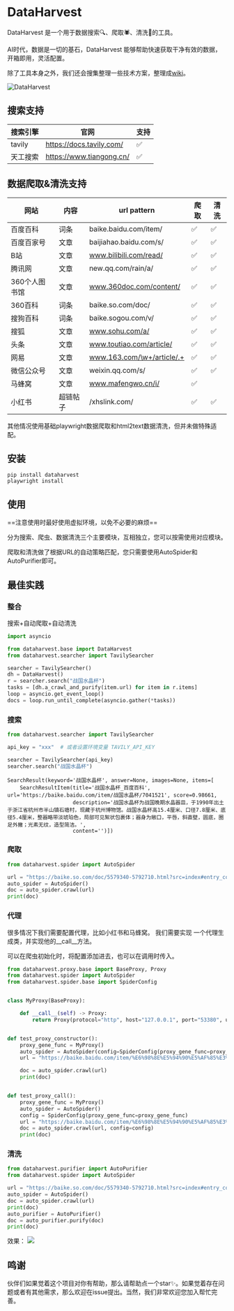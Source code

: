 # DataHarvest

DataHarvest 是一个用于数据搜索🔍、爬取🕷、清洗🧽的工具。

AI时代，数据是一切的基石，DataHarvest 能够帮助快速获取干净有效的数据，开箱即用，灵活配置。

除了工具本身之外，我们还会搜集整理一些技术方案，整理成[wiki](https://github.com/yuvenhol/dataharvest/wiki)。

![DataHarvest](https://yuvenhol-1255563050.cos.ap-beijing.myqcloud.com/img/202407022046608.png)

## 搜索支持

| 搜索引擎   | 官网                       | 支持 |
|--------|--------------------------|----|
| tavily | https://docs.tavily.com/ | ✅  |
| 天工搜索   | https://www.tiangong.cn/ | ✅  |

## 数据爬取&清洗支持

| 网站       | 内容   | url pattern                | 爬取 | 清洗 |
|----------|------|----------------------------|----|----|
| 百度百科     | 词条   | baike.baidu.com/item/      | ✅  | ✅  |
| 百度百家号    | 文章   | baijiahao.baidu.com/s/     | ✅  | ✅  |
| B站       | 文章   | www.bilibili.com/read/     | ✅  | ✅  |
| 腾讯网      | 文章   | new.qq.com/rain/a/         | ✅  | ✅  |
| 360个人图书馆 | 文章   | www.360doc.com/content/    | ✅  | ✅  |
| 360百科    | 词条   | baike.so.com/doc/          | ✅  | ✅  |
| 搜狗百科     | 词条   | baike.sogou.com/v/         | ✅  | ✅  |
| 搜狐       | 文章   | www.sohu.com/a/            | ✅  | ✅  |
| 头条       | 文章   | www.toutiao.com/article/   | ✅  | ✅  |
| 网易       | 文章   | www.163.com/\w+/article/.+ | ✅  | ✅  |
| 微信公众号    | 文章   | weixin.qq.com/s/           | ✅  | ✅  |
| 马蜂窝      | 文章   | www.mafengwo.cn/i/         | ✅  |    |
| 小红书      | 超链帖子 | /xhslink.com/              | ✅  | ✅  |

其他情况使用基础playwright数据爬取和html2text数据清洗，但并未做特殊适配。

## 安装

```shell
pip install dataharvest
playwright install
```

## 使用

==注意使用时最好使用虚拟环境，以免不必要的麻烦==

分为搜索、爬虫、数据清洗三个主要模块，互相独立，您可以按需使用对应模块。

爬取和清洗做了根据URL的自动策略匹配，您只需要使用AutoSpider和AutoPurifier即可。

## 最佳实践

### 整合

搜索+自动爬取+自动清洗

```python
import asyncio

from dataharvest.base import DataHarvest
from dataharvest.searcher import TavilySearcher

searcher = TavilySearcher()
dh = DataHarvest()
r = searcher.search("战国水晶杯")
tasks = [dh.a_crawl_and_purify(item.url) for item in r.items]
loop = asyncio.get_event_loop()
docs = loop.run_until_complete(asyncio.gather(*tasks))
```

### 搜索

```python
from dataharvest.searcher import TavilySearcher

api_key = "xxx"  # 或者设置环境变量 TAVILY_API_KEY

searcher = TavilySearcher(api_key)
searcher.search("战国水晶杯")
```

```
SearchResult(keyword='战国水晶杯', answer=None, images=None, items=[
    SearchResultItem(title='战国水晶杯_百度百科', url='https://baike.baidu.com/item/战国水晶杯/7041521', score=0.98661,
                     description='战国水晶杯为战国晚期水晶器皿，于1990年出土于浙江省杭州市半山镇石塘村，现藏于杭州博物馆。战国水晶杯高15.4厘米、口径7.8厘米、底径5.4厘米，整器略带淡琥珀色，局部可见絮状包裹体；器身为敞口，平唇，斜直壁，圆底，圈足外撇；光素无纹，造型简洁。',
                     content='')])
```

### 爬取

```python
from dataharvest.spider import AutoSpider

url = "https://baike.so.com/doc/5579340-5792710.html?src=index#entry_concern"
auto_spider = AutoSpider()
doc = auto_spider.crawl(url)
print(doc)
```

### 代理

很多情况下我们需要配置代理，比如小红书和马蜂窝。
我们需要实现 一个代理生成类，并实现他的__call__方法。

可以在爬虫初始化时，将配置添加进去，也可以在调用时传入。

```python
from dataharvest.proxy.base import BaseProxy, Proxy
from dataharvest.spider import AutoSpider
from dataharvest.spider.base import SpiderConfig


class MyProxy(BaseProxy):

    def __call__(self) -> Proxy:
        return Proxy(protocol="http", host="127.0.0.1", port="53380", username="username", password="password")


def test_proxy_constructor():
    proxy_gene_func = MyProxy()
    auto_spider = AutoSpider(config=SpiderConfig(proxy_gene_func=proxy_gene_func))
    url = "https://baike.baidu.com/item/%E6%98%8E%E5%94%90%E5%AF%85%E3%80%8A%E7%81%8C%E6%9C%A8%E4%B8%9B%E7%AF%A0%E5%9B%BE%E8%BD%B4%E3%80%8B?fromModule=lemma_search-box"

    doc = auto_spider.crawl(url)
    print(doc)


def test_proxy_call():
    proxy_gene_func = MyProxy()
    auto_spider = AutoSpider()
    config = SpiderConfig(proxy_gene_func=proxy_gene_func)
    url = "https://baike.baidu.com/item/%E6%98%8E%E5%94%90%E5%AF%85%E3%80%8A%E7%81%8C%E6%9C%A8%E4%B8%9B%E7%AF%A0%E5%9B%BE%E8%BD%B4%E3%80%8B?fromModule=lemma_search-box"
    doc = auto_spider.crawl(url, config=config)
    print(doc)


```

### 清洗

```python
from dataharvest.purifier import AutoPurifier
from dataharvest.spider import AutoSpider

url = "https://baike.so.com/doc/5579340-5792710.html?src=index#entry_concern"
auto_spider = AutoSpider()
doc = auto_spider.crawl(url)
print(doc)
auto_purifier = AutoPurifier()
doc = auto_purifier.purify(doc)
print(doc)
```

效果：
![](https://yuvenhol-1255563050.cos.ap-beijing.myqcloud.com/img/202407052255246.png)

## 鸣谢

伙伴们如果觉着这个项目对你有帮助，那么请帮助点一个star✨。如果觉着存在问题或者有其他需求，那么欢迎在issue提出。当然，我们非常欢迎您加入帮忙完善。
